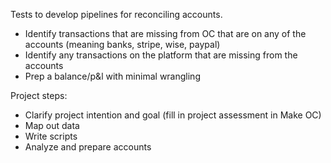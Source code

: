 Tests to develop pipelines for reconciling accounts.

- Identify transactions that are missing from OC that are on any of the accounts (meaning banks, stripe, wise, paypal)
- Identify any transactions on the platform that are missing from the accounts
- Prep a balance/p&l with minimal wrangling

Project steps:

- Clarify project intention and goal (fill in project assessment in Make OC)
- Map out data
- Write scripts
- Analyze and prepare accounts
